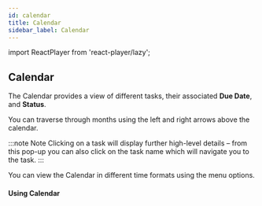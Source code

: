 ```yaml
---
id: calendar
title: Calendar
sidebar_label: Calendar
---
```


import ReactPlayer from 'react-player/lazy';

## Calendar

The Calendar provides a view of different tasks, their associated **Due Date**, and **Status**.

You can traverse through months using the left and right arrows above the calendar.

:::note Note
Clicking on a task will display further high-level details – from this pop-up you can also click on the task name which will navigate you to the task.
:::

You can view the Calendar in different time formats using the menu options.

#### Using Calendar

  <ReactPlayer 
  url='https://vimeo.com/473805609/dfd69a7818'
  width="100%"
  controls="true"/>    

<br/>
<br/>